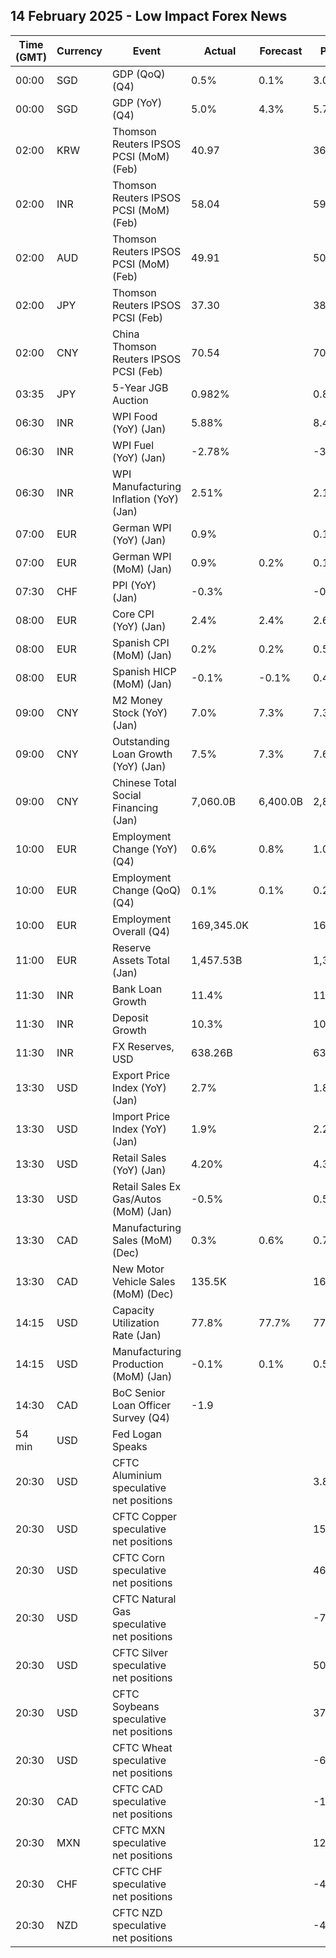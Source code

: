 ## 14 February 2025 - Low Impact Forex News

| Time (GMT) | Currency | Event | Actual | Forecast | Previous |
|------|----------|-------|--------|----------|----------|
| 00:00 | SGD | GDP (QoQ) (Q4) | 0.5% | 0.1% | 3.0% |
| 00:00 | SGD | GDP (YoY) (Q4) | 5.0% | 4.3% | 5.7% |
| 02:00 | KRW | Thomson Reuters IPSOS PCSI (MoM) (Feb) | 40.97 |  | 36.12 |
| 02:00 | INR | Thomson Reuters IPSOS PCSI (MoM) (Feb) | 58.04 |  | 59.98 |
| 02:00 | AUD | Thomson Reuters IPSOS PCSI (MoM) (Feb) | 49.91 |  | 50.90 |
| 02:00 | JPY | Thomson Reuters IPSOS PCSI (Feb) | 37.30 |  | 38.26 |
| 02:00 | CNY | China Thomson Reuters IPSOS PCSI (Feb) | 70.54 |  | 70.96 |
| 03:35 | JPY | 5-Year JGB Auction | 0.982% |  | 0.876% |
| 06:30 | INR | WPI Food (YoY) (Jan) | 5.88% |  | 8.47% |
| 06:30 | INR | WPI Fuel (YoY) (Jan) | -2.78% |  | -3.79% |
| 06:30 | INR | WPI Manufacturing Inflation (YoY) (Jan) | 2.51% |  | 2.14% |
| 07:00 | EUR | German WPI (YoY) (Jan) | 0.9% |  | 0.1% |
| 07:00 | EUR | German WPI (MoM) (Jan) | 0.9% | 0.2% | 0.1% |
| 07:30 | CHF | PPI (YoY) (Jan) | -0.3% |  | -0.9% |
| 08:00 | EUR | Core CPI (YoY) (Jan) | 2.4% | 2.4% | 2.6% |
| 08:00 | EUR | Spanish CPI (MoM) (Jan) | 0.2% | 0.2% | 0.5% |
| 08:00 | EUR | Spanish HICP (MoM) (Jan) | -0.1% | -0.1% | 0.4% |
| 09:00 | CNY | M2 Money Stock (YoY) (Jan) | 7.0% | 7.3% | 7.3% |
| 09:00 | CNY | Outstanding Loan Growth (YoY) (Jan) | 7.5% | 7.3% | 7.6% |
| 09:00 | CNY | Chinese Total Social Financing (Jan) | 7,060.0B | 6,400.0B | 2,860.0B |
| 10:00 | EUR | Employment Change (YoY) (Q4) | 0.6% | 0.8% | 1.0% |
| 10:00 | EUR | Employment Change (QoQ) (Q4) | 0.1% | 0.1% | 0.2% |
| 10:00 | EUR | Employment Overall (Q4) | 169,345.0K |  | 169,161.3K |
| 11:00 | EUR | Reserve Assets Total (Jan) | 1,457.53B |  | 1,394.03B |
| 11:30 | INR | Bank Loan Growth | 11.4% |  | 11.5% |
| 11:30 | INR | Deposit Growth | 10.3% |  | 10.8% |
| 11:30 | INR | FX Reserves, USD | 638.26B |  | 630.61B |
| 13:30 | USD | Export Price Index (YoY) (Jan) | 2.7% |  | 1.8% |
| 13:30 | USD | Import Price Index (YoY) (Jan) | 1.9% |  | 2.2% |
| 13:30 | USD | Retail Sales (YoY) (Jan) | 4.20% |  | 4.36% |
| 13:30 | USD | Retail Sales Ex Gas/Autos (MoM) (Jan) | -0.5% |  | 0.5% |
| 13:30 | CAD | Manufacturing Sales (MoM) (Dec) | 0.3% | 0.6% | 0.7% |
| 13:30 | CAD | New Motor Vehicle Sales (MoM) (Dec) | 135.5K |  | 160.9K |
| 14:15 | USD | Capacity Utilization Rate (Jan) | 77.8% | 77.7% | 77.5% |
| 14:15 | USD | Manufacturing Production (MoM) (Jan) | -0.1% | 0.1% | 0.5% |
| 14:30 | CAD | BoC Senior Loan Officer Survey (Q4) | -1.9 |  |  |
| 54 min | USD | Fed Logan Speaks |  |  |  |
| 20:30 | USD | CFTC Aluminium speculative net positions |  |  | 3.8K |
| 20:30 | USD | CFTC Copper speculative net positions |  |  | 15.4K |
| 20:30 | USD | CFTC Corn speculative net positions |  |  | 462.4K |
| 20:30 | USD | CFTC Natural Gas speculative net positions |  |  | -72.2K |
| 20:30 | USD | CFTC Silver speculative net positions |  |  | 50.4K |
| 20:30 | USD | CFTC Soybeans speculative net positions |  |  | 37.2K |
| 20:30 | USD | CFTC Wheat speculative net positions |  |  | -67.4K |
| 20:30 | CAD | CFTC CAD speculative net positions |  |  | -160.4K |
| 20:30 | MXN | CFTC MXN speculative net positions |  |  | 12.3K |
| 20:30 | CHF | CFTC CHF speculative net positions |  |  | -42.3K |
| 20:30 | NZD | CFTC NZD speculative net positions |  |  | -49.1K |

